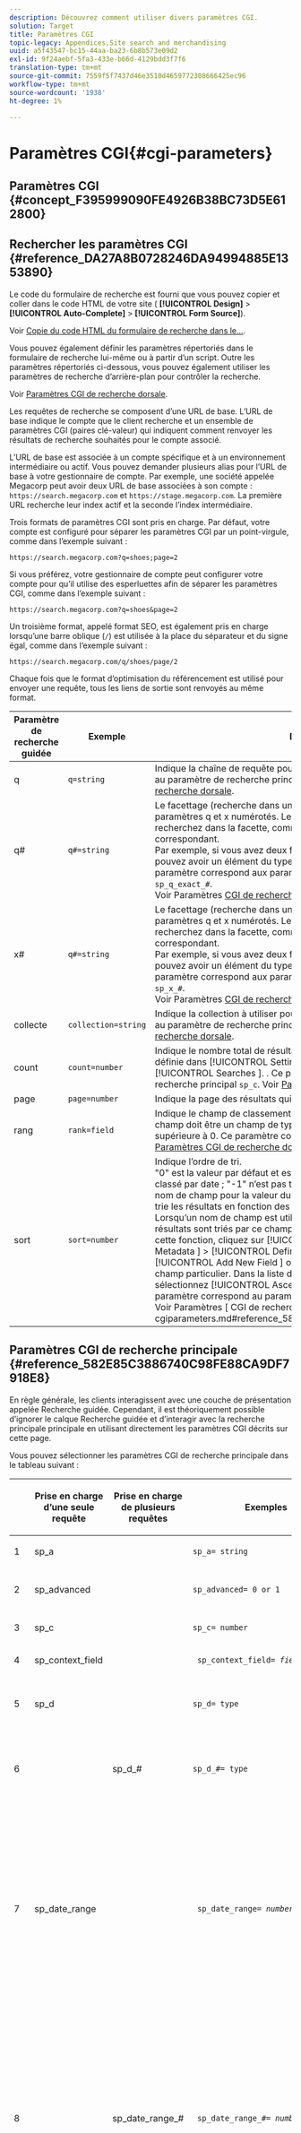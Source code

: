 ```yaml
---
description: Découvrez comment utiliser divers paramètres CGI.
solution: Target
title: Paramètres CGI
topic-legacy: Appendices,Site search and merchandising
uuid: a5f43547-bc15-44aa-ba23-6b8b573e09d2
exl-id: 9f24aebf-5fa3-433e-b66d-4129bdd3f7f6
translation-type: tm+mt
source-git-commit: 7559f5f7437d46e3510d4659772308666425ec96
workflow-type: tm+mt
source-wordcount: '1938'
ht-degree: 1%

---
```


# Paramètres CGI{#cgi-parameters}

## Paramètres CGI {#concept_F395999090FE4926B38BC73D5E612800}

## Rechercher les paramètres CGI {#reference_DA27A8B0728246DA94994885E1353890}

Le code du formulaire de recherche est fourni que vous pouvez copier et coller dans le code HTML de votre site ( **[!UICONTROL Design]** > **[!UICONTROL Auto-Complete]** > **[!UICONTROL Form Source]**).

Voir [Copie du code HTML du formulaire de recherche dans le...](../c-about-auto-complete.md#task_A3A01EA800F24C0AA33902387E0362C7).

Vous pouvez également définir les paramètres répertoriés dans le formulaire de recherche lui-même ou à partir d’un script. Outre les paramètres répertoriés ci-dessous, vous pouvez également utiliser les paramètres de recherche d’arrière-plan pour contrôler la recherche.

Voir [Paramètres CGI de recherche dorsale](../c-appendices/c-cgiparameters.md#reference_582E85C3886740C98FE88CA9DF7918E8).

Les requêtes de recherche se composent d’une URL de base. L’URL de base indique le compte que le client recherche et un ensemble de paramètres CGI (paires clé-valeur) qui indiquent comment renvoyer les résultats de recherche souhaités pour le compte associé.

L’URL de base est associée à un compte spécifique et à un environnement intermédiaire ou actif. Vous pouvez demander plusieurs alias pour l’URL de base à votre gestionnaire de compte. Par exemple, une société appelée Megacorp peut avoir deux URL de base associées à son compte : `https://search.megacorp.com` et `https://stage.megacorp.com`. La première URL recherche leur index actif et la seconde l’index intermédiaire.

Trois formats de paramètres CGI sont pris en charge. Par défaut, votre compte est configuré pour séparer les paramètres CGI par un point-virgule, comme dans l’exemple suivant :

`https://search.megacorp.com?q=shoes;page=2`

Si vous préférez, votre gestionnaire de compte peut configurer votre compte pour qu’il utilise des esperluettes afin de séparer les paramètres CGI, comme dans l’exemple suivant :

`https://search.megacorp.com?q=shoes&page=2`

Un troisième format, appelé format SEO, est également pris en charge lorsqu’une barre oblique (`/`) est utilisée à la place du séparateur et du signe égal, comme dans l’exemple suivant :

`https://search.megacorp.com/q/shoes/page/2`

Chaque fois que le format d’optimisation du référencement est utilisé pour envoyer une requête, tous les liens de sortie sont renvoyés au même format.

| Paramètre de recherche guidée | Exemple | Description |
|--- |--- |--- |
| q | `q=string` | Indique la chaîne de requête pour la recherche. Ce paramètre correspond au paramètre de recherche principal `sp_q`.  Voir [Paramètres CGI de recherche dorsale](../c-appendices/c-cgiparameters.md#reference_582E85C3886740C98FE88CA9DF7918E8). |
| q# | `q#=string` | Le facettage (recherche dans un champ donné) se fait au moyen des paramètres q et x numérotés.  Le paramètre q définit le terme que vous recherchez dans la facette, comme indiqué par le paramètre x numéroté correspondant.<br>Par exemple, si vous avez deux facettes nommées taille et couleur, vous pouvez avoir un élément du type q1=small;x1=size;q2=red;x2=color.  Ce paramètre correspond aux paramètres de recherche du serveur principal `sp_q_exact_#`.  <br>Voir Paramètres [ CGI de recherche ](../c-appendices/c-cgiparameters.md#reference_582E85C3886740C98FE88CA9DF7918E8)dorsale. |
| x# | `q#=string` | Le facettage (recherche dans un champ donné) se fait au moyen des paramètres q et x numérotés.  Le paramètre q définit le terme que vous recherchez dans la facette, comme indiqué par le paramètre x numéroté correspondant. <br>Par exemple, si vous avez deux facettes nommées taille et couleur, vous pouvez avoir un élément du type q1=small;x1=size;q2=red;x2=color.  Ce paramètre correspond aux paramètres de recherche du serveur principal `sp_x_#`.  <br>Voir Paramètres [ CGI de recherche ](../c-appendices/c-cgiparameters.md#reference_582E85C3886740C98FE88CA9DF7918E8)dorsale. |
| collecte | `collection=string` | Indique la collection à utiliser pour la recherche.  Ce paramètre correspond au paramètre de recherche principal `sp_k`.  Voir [Paramètres CGI de recherche dorsale](../c-appendices/c-cgiparameters.md#reference_582E85C3886740C98FE88CA9DF7918E8). |
| count | `count=number` | Indique le nombre total de résultats affichés.  La valeur par défaut est définie dans [!UICONTROL Settings ] > [!UICONTROL Searching ] > [!UICONTROL Searches ]. .  Ce paramètre correspond au paramètre de recherche principal `sp_c`.  Voir [Paramètres CGI de recherche dorsale](../c-appendices/c-cgiparameters.md#reference_582E85C3886740C98FE88CA9DF7918E8). |
| page | `page=number` | Indique la page des résultats qui sont renvoyés. |
| rang | `rank=field` | Indique le champ de classement à utiliser pour le classement statique.  Le champ doit être un champ de type Classement dont la pertinence est supérieure à 0.  Ce paramètre correspond au paramètre principal `sp_sr`.  Voir [Paramètres CGI de recherche dorsale](../c-appendices/c-cgiparameters.md#reference_582E85C3886740C98FE88CA9DF7918E8). |
| sort | `sort=number` | Indique l’ordre de tri.<br>&quot;0&quot; est la valeur par défaut et est triée par score de pertinence ; &quot;1&quot; est classé par date ; &quot;-1&quot; n’est pas trié.  Les utilisateurs peuvent spécifier un nom de champ pour la valeur du paramètre `sp_s`.  Par exemple, `sp_s=title` trie les résultats en fonction des valeurs contenues dans le champ de titre. Lorsqu’un nom de champ est utilisé pour la valeur d’un paramètre ` sp_s `, les résultats sont triés par ce champ, puis subtriés par pertinence.  Pour activer cette fonction, cliquez sur [!UICONTROL Settings ] > [!UICONTROL Metadata ] > [!UICONTROL Definitions ]. Sur la page Définitions, cliquez sur [!UICONTROL Add New Field ] ou sur [!UICONTROL Edit ] pour un nom de champ particulier. Dans la liste déroulante [!UICONTROL Sorting ], sélectionnez [!UICONTROL Ascending ] ou [!UICONTROL Descending ]. Ce paramètre correspond au paramètre de recherche principal `sp_s`. <br>Voir Paramètres [ CGI de recherche ]dorsale.(../c-appendices/c-cgiparameters.md#reference_582E85C3886740C98FE88CA9DF7918E8). |

## Paramètres CGI de recherche principale {#reference_582E85C3886740C98FE88CA9DF7918E8}

En règle générale, les clients interagissent avec une couche de présentation appelée Recherche guidée. Cependant, il est théoriquement possible d’ignorer le calque Recherche guidée et d’interagir avec la recherche principale principale en utilisant directement les paramètres CGI décrits sur cette page.

Vous pouvez sélectionner les paramètres CGI de recherche principale dans le tableau suivant :
<table> 
 <thead> 
  <tr> 
   <th colname="col1" class="entry"> </th> 
   <th colname="col2" class="entry"> <p>Prise en charge d’une seule requête </p> </th> 
   <th colname="col03" class="entry"> <p>Prise en charge de plusieurs requêtes </p> </th> 
   <th colname="col3" class="entry"> <p>Exemples </p> </th> 
   <th colname="col4" class="entry"> <p>Description </p> </th> 
  </tr> 
 </thead>
 <tbody> 
  <tr> 
   <td colname="col1"> <p>1 </p> </td> 
   <td colname="col2"> <p>sp_a </p> </td> 
   <td colname="col03"> <p> </p> </td> 
   <td colname="col3"> <p> <code>sp_a= string </code> </p> </td> 
   <td colname="col4"> <p>Indique la chaîne du numéro de compte. Ce paramètre est obligatoire et doit être une chaîne de numéro de compte valide. Vous pouvez trouver la chaîne de votre numéro de compte sous <span class="uicontrol"> Paramètres </span> &gt; <span class="uicontrol"> Options de compte </span> &gt; <span class="uicontrol"> Paramètres du compte </span>. </p> </td> 
  </tr> 
  <tr> 
   <td colname="col1"> <p>2 </p> </td> 
   <td colname="col2"> <p>sp_advanced </p> </td> 
   <td colname="col03"> <p> </p> </td> 
   <td colname="col3"> <p> <code>sp_advanced= 0 or 1 </code> </p> </td> 
   <td colname="col4"> <p>Si <code>sp_advanced=1 </code> est envoyé avec une requête, tout le code entre la balise <code>&lt;search-if-advanced&gt; </code> et la balise <code>&lt;/search-if-advanced&gt; </code> dans le modèle de recherche est utilisé pour le formulaire de recherche. Tout le code entre la balise <code>&lt;search-if-not-advanced&gt; </code> et la balise <code>&lt;/search-if-not-advanced&gt; </code> est ignoré. Si <code>sp_advanced=0 </code> (ou toute autre valeur) est envoyé, le bloc de modèle &lt;search-if-advanced&gt; est ignoré et le bloc de modèle &lt;search-if-not-advanced&gt; est utilisé. </p> </td> 
  </tr> 
  <tr> 
   <td colname="col1"> <p>3 </p> </td> 
   <td colname="col2"> <p>sp_c </p> </td> 
   <td colname="col03"> <p> </p> </td> 
   <td colname="col3"> <p> <code>sp_c= number </code> </p> </td> 
   <td colname="col4"> <p>Indique le nombre total de résultats à afficher. La valeur par défaut est de 10. </p> </td> 
  </tr> 
  <tr> 
   <td colname="col1"> <p>4 </p> </td> 
   <td colname="col2"> <p>sp_context_field </p> </td> 
   <td colname="col03"> <p> </p> </td> 
   <td colname="col3"> <p> <code> sp_context_field= <i>field</i> </code> </p> </td> 
   <td colname="col4"> <p>Collecte des informations contextuelles pour le champ donné. Les informations collectées sont générées dans les résultats de la recherche par le biais de la balise de modèle <code>&lt;search-context&gt; </code>. La valeur par défaut est <code>body </code>. </p> </td> 
  </tr> 
  <tr> 
   <td colname="col1"> <p>5 </p> </td> 
   <td colname="col2"> <p>sp_d </p> </td> 
   <td colname="col03"> <p> </p> </td> 
   <td colname="col3"> <p> <code>sp_d= type </code> </p> </td> 
   <td colname="col4"> <p>Indique le type de plage de dates à effectuer lors de la recherche. Les valeurs possibles pour le type sont toutes, ce qui signifie ne pas effectuer de recherche de plage de dates, personnalisées, ce qui indique que la valeur de <code>sp_date_range </code> doit être utilisée pour déterminer les dates à rechercher, et spécifiques, ce qui indique que les valeurs de <code>sp_start_day </code>, <code>sp_start_month </code>, <code>sp_start_year </code>, <code>sp_end_day </code>, <code>sp_end_month </code> sont utilisées pour déterminer la plage de dates à rechercher. <code>sp_end_year </code> <code>sp_d </code> n’est requise que si votre formulaire de recherche contient l’option de recherche selon une plage personnalisée (par exemple  <code>sp_date_range </code>) ou selon un début et une plage de dates de fin spécifiques. </p> </td> 
  </tr> 
  <tr> 
   <td colname="col1"> <p>6 </p> </td> 
   <td colname="col2"> <p> </p> </td> 
   <td colname="col03"> <p> sp_d_# </p> </td> 
   <td colname="col3"> <p> <code>sp_d_#= type </code> </p> </td> 
   <td colname="col4"> <p>Spécifie le type de plage de dates à effectuer pour la requête <code>sp_q_# </code> correspondante. Le "#" est remplacé par un nombre compris entre 1 et 16 (par exemple, <code>sp_d_8 </code>, s’applique à la requête numérotée <code>sp_q_8 </code>). </p> <p>Vous pouvez définir <code>type </code> sur n'importe quelle valeur, ce qui signifie qu'il ne faut pas effectuer de recherche de plage de dates, personnalisé, ce qui indique que la valeur de <code>sp_date_range_# </code> est utilisée pour déterminer les dates à rechercher et spécifique, ce qui indique que les valeurs de <code>sp_q_min_day_# </code>, <code>sp_q_min_month_# </code>, <code>sp_q_min_year_# </code>, <code>sp_q_max_day_# </code>, <code>sp_q_max_month_# </code> doivent être utilisées pour déterminer la plage de dates. <code>sp_q_max_year_# </code> L'utilisation de <code>sp_d_# </code> n'est requise que si votre formulaire de recherche contient l'option de recherche soit par une plage personnalisée (par <code>sp_date_range_# </code>), soit par un début et une plage de dates de fin spécifiques. </p> </td> 
  </tr> 
  <tr> 
   <td colname="col1"> <p>7 </p> </td> 
   <td colname="col2"> <p>sp_date_range </p> </td> 
   <td colname="col03"> <p> </p> </td> 
   <td colname="col3"> <p> <code> sp_date_range= <i>number</i> </code> </p> </td> 
   <td colname="col4"> <p>Spécifie une plage de dates prédéfinie à appliquer à la recherche. Les valeurs supérieures ou égales à zéro spécifient le nombre de jours à rechercher avant aujourd’hui. Par exemple, la valeur "0" indique "aujourd’hui", la valeur "1" indique "aujourd’hui et hier", la valeur "30" indique "au cours des 30 derniers jours", etc. </p> <p>Les valeurs inférieures à zéro définissent une plage personnalisée comme suit : </p> <p>-1 = "Aucun", la même chose que de ne spécifier aucune plage de dates. </p> <p>-2 = "Cette semaine", qui effectue une recherche du dimanche au samedi de la semaine en cours. </p> <p>-3 = "Semaine dernière", qui effectue une recherche du dimanche au samedi de la semaine précédant la semaine en cours. </p> <p>-4 = "Ce mois-ci", qui recherche les dates du mois en cours. </p> <p>-5 = "Dernier mois", qui recherche les dates du mois précédant le mois en cours. </p> <p>-6 = "Cette année", qui recherche les dates de l’année en cours. </p> <p>-7 = "L’année dernière", qui recherche les dates de l’année précédant l’année en cours. </p> </td> 
  </tr> 
  <tr> 
   <td colname="col1"> <p>8 </p> </td> 
   <td colname="col2"> <p> </p> </td> 
   <td colname="col03"> <p>sp_date_range_# </p> </td> 
   <td colname="col3"> <p> <code> sp_date_range_#= <i>number</i> </code> </p> </td> 
   <td colname="col4"> <p>Spécifie une plage de dates prédéfinie à appliquer à la requête <code>sp_q_# </code> correspondante. Le "#" est remplacé par un nombre compris entre 1 et 16 (par exemple, <code>sp_date_range_8 </code>, s’applique à la requête numérotée <code>sp_q_8 </code>). </p> <p>Les valeurs supérieures ou égales à zéro spécifient le nombre de jours de recherche avant aujourd’hui. Par exemple, une valeur de 0 indique aujourd’hui ; une valeur de 1 indique aujourd’hui et hier ; une valeur de 30 indique les 30 derniers jours, etc. </p> <p>Les valeurs inférieures à zéro définissent une plage personnalisée comme suit : </p> <p>-1 = "Aucun", la même chose que de ne spécifier aucune plage de dates. </p> <p>-2 = "Cette semaine", qui effectue une recherche du dimanche au samedi de la semaine en cours. </p> <p>-3 = "Semaine dernière", qui effectue une recherche du dimanche au samedi de la semaine précédant la semaine en cours. </p> <p>-4 = "Ce mois-ci", qui recherche les dates du mois en cours. </p> <p>-5 = "Dernier mois", qui recherche les dates du mois précédant le mois en cours. </p> <p>-6 = "Cette année", qui recherche les dates de l’année en cours. </p> <p>-7 = "L’année dernière", qui recherche les dates de l’année précédant l’année en cours. </p> </td> 
  </tr> 
  <tr> 
   <td colname="col1"> <p>9 </p> </td> 
   <td colname="col2"> <p>sp_dedupe_field </p> </td> 
   <td colname="col03"> <p> </p> </td> 
   <td colname="col3"> <p> <code> sp_dedupe_field= <i>fieldname</i> </code> </p> </td> 
   <td colname="col4"> <p>Indique un champ unique sur lequel dédupliquer les résultats de la recherche. Tous les résultats de duplicata de ce champ sont supprimés des résultats de la recherche. Par exemple, si pour <code>sp_dedupe_field=title </code>, seul le résultat supérieur d’un titre donné s’affiche dans les résultats de la recherche (aucun résultat n’a le même contenu de champ de titre). Pour les champs de type à plusieurs valeurs (liste autorisée), le contenu entier du champ est utilisé pour la comparaison. Un seul champ peut être spécifié. Un "qualificateur de table" n'est pas autorisé dans le nom du champ. </p> </td> 
  </tr> 
  <tr> 
   <td colname="col1"> <p>10 </p> </td> 
   <td colname="col2"> <p>sp_e </p> </td> 
   <td colname="col03"> <p> </p> </td> 
   <td colname="col3"> <p> <code>sp_e= number </code> </p> </td> 
   <td colname="col4"> <p>Indique que l’extension automatique des caractères génériques doit avoir lieu pour tout mot de la chaîne de requête contenant plus de plusieurs caractères numériques. En d'autres termes, <code>sp_e=5 </code> spécifie que les mots de 5 caractères ou plus, tels que "requête" ou "nombre", doivent être développés avec le caractère générique "*", ce qui rend la recherche équivalente à une recherche de "requête*" ou "nombre*". Les mots comportant moins de caractères ne sont pas développés, de sorte qu’une recherche de "mot" ne peut pas être automatiquement étendue. </p> </td> 
  </tr> 
  <tr> 
   <td colname="col1"> <p>11 </p> </td> 
   <td colname="col2"> <p> </p> </td> 
   <td colname="col03"> <p> sp_e_# </p> </td> 
   <td colname="col3"> <p> <code>sp_e_#= number </code> </p> </td> 
   <td colname="col4"> <p>Indique que l’extension automatique des caractères génériques a lieu pour tout mot de la chaîne de requête <code>sp_q_# </code> correspondante contenant plus de plusieurs caractères. En d'autres termes, <code>sp_e_2=5 </code> spécifie que les mots contenant cinq caractères ou plus dans la chaîne de requête <code>sp_q_2 </code>, tels que "requête" ou "nombre", doivent être développés avec le caractère générique " <code>* </code>", ce qui rend la recherche équivalente à une recherche de "requête*" ou "nombre*". Les mots comportant moins de caractères ne sont pas développés, de sorte qu’une recherche de "mot" dans <code>sp_q_2 </code> ne peut pas être automatiquement étendue. </p> </td> 
  </tr> 
  <tr> 
   <td colname="col1"> <p>12 </p> </td> 
   <td colname="col2"> <p>sp_end_day, sp_end_month, sp_end_year </p> </td> 
   <td colname="col03"> <p> </p> </td> 
   <td colname="col3"> <p> <code> sp_end_day= <i>number</i>,sp_end_month= <i>number</i>, sp_end_year= <i>number</i> </code> </p> </td> 
   <td colname="col4"> <p>Ce triplet de valeurs spécifie la plage de dates de fin de la recherche et doit être fourni sous forme de jeu. </p> </td> 
  </tr> 
  <tr> 
   <td colname="col1"> <p>13 </p> </td> 
   <td colname="col2"> <p>sp_f </p> </td> 
   <td colname="col03"> <p> </p> </td> 
   <td colname="col3"> <p> <code>sp_f= string </code> </p> </td> 
   <td colname="col4"> <p>Spécifie le jeu de caractères des chaînes de paramètres de requête (par exemple <code>sp_q </code>). Cette chaîne doit toujours correspondre au jeu de caractères de la page qui contient le formulaire de recherche. </p> </td> 
  </tr> 
  <tr> 
   <td colname="col1"> <p>14 </p> </td> 
   <td colname="col2"> <p>sp_field_table </p> </td> 
   <td colname="col03"> <p> </p> </td> 
   <td colname="col3"> <p> <code> sp_field_ table=table: field,field... </code> </p> </td> 
   <td colname="col4"> <p>Définit un tableau de données logique composé des champs donnés. Par exemple, un tableau nommé "articles" composé des champs "couleur", "taille" et "prix" serait défini comme suit : </p> <p> <code>sp_field_table=items:color,size,price </code> </p> <p>Les tableaux logiques sont particulièrement utiles en conjonction avec les champs dont les "Listes autorisées" sont cochées (sous <span class="uicontrol"> Paramètres </span> &gt; <span class="uicontrol"> Métadonnées </span> &gt; <span class="uicontrol"> Définitions </span>). Tous les paramètres CGI et les balises de modèle qui utilisent un nom de champ comme valeur peuvent éventuellement spécifier un nom de table suivi d’un "". avant le nom du champ (par exemple, <code>sp_x_1=tablename.fieldname </code>). </p> <p>Par exemple, pour rechercher des documents contenant un ou plusieurs éléments "rouges" de taille "large" (où les éléments sont représentés sous forme de lignes parallèles de métadonnées), vous pouvez utiliser les éléments suivants : </p> <p> <code> sp_q_exact_1=red&amp;sp_x_1=items.color&amp; sp_q_exact_2=large&amp;sp_x_2=items.size&amp;sp_field_table=items:color,size,price </code> </p> </td> 
  </tr> 
  <tr> 
   <td colname="col1"> <p>15 </p> </td> 
   <td colname="col2"> sp_i </td> 
   <td colname="col03"> <p> </p> </td> 
   <td colname="col3"> <p> </p></td><td colname="col4"><p></p><p></p><p><code>sp_i=1 </code><code>sp_i=2 </code></p></td></tr><tr><td colname="col1"><p></p></td><td colname="col2"><p></p></td><td colname="col03"><p></p></td><td colname="col3"><p><code>sp_k= string </code></p></td><td colname="col4"><p></p><p></p></td></tr><tr><td colname="col1"><p></p></td><td colname="col2"><p></p></td><td colname="col03"><p></p></td><td colname="col3"><p><code>sp_l= string </code></p></td><td colname="col4"><p><code>sp_q </code><code>string </code></p></td></tr><tr><td colname="col1"><p></p></td><td colname="col2"><p></p></td><td colname="col03"><p></p></td><td colname="col3"><p><code>sp_literal= 0 or 1 </code></p></td><td colname="col4"><p><code>sp_literal=1 </code></p><p><code>sp_literal=0 </code></p><p></p></td></tr><tr><td colname="col1"><p></p></td><td colname="col2"><p></p></td><td colname="col03"><p></p></td><td colname="col3"><p><code>sp_m= number </code></p></td><td colname="col4"><p></p></td></tr><tr><td colname="col1"><p></p></td><td colname="col2"><p></p></td><td colname="col03"><p></p></td><td colname="col3"><p><code>sp_n= number </code></p></td><td colname="col4"><p></p></td></tr><tr><td colname="col1"><p></p></td><td colname="col2"><p></p></td><td colname="col03"><p></p></td><td colname="col3"><p><code>sp_not_found_page= url </code></p></td><td colname="col4"><p></p></td></tr><tr><td colname="col1"><p></p></td><td colname="col2"><p></p></td><td colname="col03"><p></p></td><td colname="col3"><p><code>sp_p= any/all/phrase </code></p></td><td colname="col4"><p><code>any </code><code>all </code><code>phrase </code></p><p><code>phrase </code><code>all </code><code>sp_p </code></p><p></p><p></p><p><code>sp_p </code></p><p></p></td></tr><tr><td colname="col1"><p></p></td><td colname="col2"><p></p></td><td colname="col03"><p></p></td><td colname="col3"><p><code>sp_p_#= any/all/phrase </code></p></td><td colname="col4"><p><code>sp_q_# </code><code>sp_p_8 </code><code>sp_q_8 </code><code>any </code><code>all </code><code>phrase </code></p><p><code>all </code><code>phrase </code><code>sp_p_# </code><code>any </code></p></td></tr><tr><td colname="col1"><p></p></td><td colname="col2"><p></p></td><td colname="col03"><p></p></td><td colname="col3"><p><code> sp_pt= <i>exact/equivalent/compatible</i> </code></p></td><td colname="col4"><p><code>exact </code><code>equivalent </code><code>compatible </code><code>sp_p </code><code>exact </code><code>sp_p </code><code>all </code><code>phrase </code><code>equivalent </code><code>sp_pt </code><code>compatible </code></p></td></tr><tr><td colname="col1"><p></p></td><td colname="col2"><p></p></td><td colname="col03"><p></p></td><td colname="col3"><p><code> sp_pt_#= <i>exact/equivalent/compatible</i> </code></p></td><td colname="col4"><p><code>sp_q_# </code><code>sp_p_8 </code><code>sp_q_8 </code><code>exact </code><code>equivalent </code><code>exact </code><code>compatible </code><code>sp_p_# </code><code>exact </code><code>sp_p_# </code><code>equivalent </code><code>sp_pt_# </code><code>compatible </code></p></td></tr><tr><td colname="col1"><p></p></td><td colname="col2"><p></p></td><td colname="col03"><p></p></td><td colname="col3"><p><code>sp_q= string </code></p></td><td colname="col4"><p></p></td></tr><tr><td colname="col1"><p></p></td><td colname="col2"><p></p></td><td colname="col03"><p></p></td><td colname="col3"><p><code>sp_q_#= text </code></p></td><td colname="col4"><p><code>sp_q_# </code><code>sp_q_1 </code><code>sp_q_16 </code></p><p></p><p><code class="syntax html"> Search&nbsp;for:&nbsp;&lt;input&nbsp;type="text"&nbsp;name="sp_q"&nbsp;value="great"&gt; 
      Search&nbsp;for:&nbsp;&lt;input&nbsp;type="text"&nbsp;name="sp_q_1"&nbsp;value="books"&gt; </code></p></td></tr><tr><td colname="col1"><p></p></td><td colname="col2"><p></p></td><td colname="col03"><p></p></td><td colname="col3"><p><code>sp_q_day= integer value </code></p><p><code>sp_q_month= integer value </code></p><p><code>sp_q_year= integer value </code></p><p><code>sp_q_day_#= integer value </code></p><p><code>sp_q_month_#= integer value </code></p><p><code>sp_q_year_#= integer value </code></p></td><td colname="col4"><p><code>sp_q_day </code><code>sp_q_month </code><code>sp_q_year </code><code>sp_q </code></p><p><code># </code><code>sp_q_day_6 </code><code>sp_q_6 </code></p><p><code>PublishDate </code></p><p><code class="syntax html"> &lt;input&nbsp;type="hidden"&nbsp;name="sp_x_1"&nbsp;value="PublishDate"&gt; Search&nbsp;for:&nbsp;&lt;input&nbsp;type="text"&nbsp;name="sp_q"&nbsp;value="orange"&gt;On&nbsp;:&nbsp;&lt;input&nbsp;type="text"&nbsp;name="sp_q_day_1"&nbsp;size="2"&nbsp;value="1"&gt;&nbsp;Day&lt;input&nbsp;type="text"&nbsp;name="sp_q_month_1"&nbsp;size="2"&nbsp;value="1"&gt;&nbsp;Month &lt;input&nbsp;type="text"&nbsp;name="sp_q_year_1"&nbsp;size="4"&nbsp;value="2000"&gt;&nbsp;Year&nbsp; </code></p></td></tr><tr><td colname="col1"><p></p></td><td colname="col2"><p></p></td><td colname="col03"><p></p></td><td colname="col3"><p><code> sp_q_location=<i>latitude/longitude</i> OR <i>areacode</i> OR <i>zipcode</i> </code></p><p><code> sp_q_location_#= <i>latitude/longitude</i> OR <i>areacode</i> OR <i>zipcode</i> </code></p></td><td colname="col4"><p><code>sp_q_location </code><code>sp_q_location_# </code><code># </code></p><p></p><p></p></td></tr><tr><td colname="col1"><p></p></td><td colname="col2"><p></p></td><td colname="col03"><p></p></td><td colname="col3"><p><code> sp_q_max_relevant_distance= <i>value</i> </code></p><p><code> sp_q_max_relevant_distance_#= <i>value</i> </code></p></td><td colname="col4"><p><code>sp_q_max_relevant_distance </code><code>sp_q_max_relevant_distance_# </code><code># </code></p><p><code>sp_q_max_relevant_distance </code></p><p><code>sp_q_max_relevant_distance_# </code></p><p></p></td></tr><tr><td colname="col1"><p></p></td><td colname="col2"><p></p><p></p></td><td colname="col03"><p></p><p></p></td><td colname="col3"><p><code> sp_q_min_day=<i>integer value</i> </code></p><p><code> sp_q_min_month=<i>integer value</i> </code></p><p><code> sp_q_min_year=<i>integer value</i> </code></p><p><code> sp_q_max_day=<i>integer value</i> </code></p><p><code> sp_q_max_month=<i>integer value</i> </code></p><p><code> sp_q_max_year=<i>integer value</i> </code></p><p><code> sp_q_min_day_#=<i>integer value</i> </code></p><p><code> sp_q_min_month_#=<i>integer value</i> </code></p><p><code> sp_q_min_year_#=<i>integer value</i> </code></p><p><code> sp_q_max_day_#=<i>integer value</i> </code></p><p><code> sp_q_max_month_#=<i>integer value</i> </code></p><p><code> sp_q_max_year_#=<i>integer value</i> </code></p></td><td colname="col4"><p><code>sp_q_min_day </code><code>sp_q_min_month </code><code>sp_q_min_year </code><code>sp_q_max_day </code><code>sp_q_max_month </code><code>sp_q </code></p><p><code># </code><code>sp_q_min_day_6 </code><code>sp_q_6 </code></p><p></p><p><code>PublishDate </code></p><p><code class="syntax html"> &lt;input&nbsp;type="hidden"&nbsp;name="sp_x_1"&nbsp;value="PublishDate"&gt;Search&nbsp;for:&nbsp;&lt;input&nbsp;type="text"&nbsp;name="sp_q"&nbsp;value="orange"&gt;Between:&nbsp;&lt;input&nbsp;type="text"&nbsp;name="sp_q_min_day_1"&nbsp;size="2"&nbsp;value="1"&gt;&nbsp;Start&nbsp;Day&lt;input&nbsp;type="text"&nbsp;name="sp_q_min_month_1"&nbsp;size="2"&nbsp;value="1"&gt;&nbsp;Start&nbsp;Month 
      &lt;input&nbsp;type="text"&nbsp;name="sp_q_min_year_1"&nbsp;size="4"&nbsp;value="2000"&gt;&nbsp;Start&nbsp;Year 
      And:&nbsp;&lt;input&nbsp;type="text"&nbsp;name="sp_q_max_day_1"&nbsp;size="2"&nbsp;value="31"&gt;&nbsp;End&nbsp;Day 
      &lt;input&nbsp;type="text"&nbsp;name="sp_q_max_month_1"&nbsp;size="2"&nbsp;value="12"&gt;&nbsp;End&nbsp;Month 
      &lt;input&nbsp;type="text"&nbsp;name="sp_q_max_year_1"&nbsp;size="4"&nbsp;value="2000"&gt;&nbsp;End&nbsp;Year </code></p></td></tr><tr><td colname="col1"><p></p></td><td colname="col2"><p></p></td><td colname="col03"><p></p></td><td colname="col3"><p><code>sp_q_min= value </code></p><p><code>sp_q_max= value </code></p><p><code>sp_q_min_#= value </code></p><p><code>sp_q_max_#= value </code></p><p><code>sp_q_exact_#=value </code></p></td><td colname="col4"><p><code>sp_q_min </code><code>sp_q_max </code><code>sp_q_exact </code><code>sp_q </code></p><p><code># </code><code>sp_q_min_8 </code><code>sp_q_8 </code></p><p><code>sp_q_exact_# </code><code>sp_q_min_# </code><code>sp_q_max_# </code><code>sp_q_exact_# </code><code>sp_q_min_# </code><code>sp_q_max_# </code></p><p><code>sp_q_min_# </code><code>sp_q_max_# </code><code>sp_q_exact_# </code><code>...&amp;sp_q_exact_1=green|red&amp;sp_x_1=color </code></p></td></tr><tr><td colname="col1"><p></p></td><td colname="col2"><p></p></td><td colname="col03"><p></p></td><td colname="col3"><p><code>sp_q_nocp= 1 or 0 </code></p><p><code>sp_q_nocp_#= 1 or 0 </code></p></td><td colname="col4"><p><code>0 </code></p><p><code>1 </code></p><p><code>sp_q_nocp </code><code>sp_q </code><code># </code><code>sp_q_nocp_8 </code><code>sp_q_8 </code></p><p></p></td></tr><tr><td colname="col1"><p></p></td><td colname="col2"><p></p></td><td colname="col03"><p></p></td><td colname="col3"><p><code>sp_q_required= 1 or 0 or -1 </code></p><p><code>sp_q_required_#= 1 or 0 or -1 </code></p></td><td colname="col4"><p></p><p><code>sp_q_required </code><code>sp_q </code></p><p><code># </code><code>sp_q_required_8 </code><code>sp_q_8 </code></p><p></p><p><code class="syntax html"> &lt;input&nbsp;type="hidden"&nbsp;name="sp_x_1"&nbsp;value="platform"&gt; 
      Search&nbsp;for:&nbsp;&lt;input&nbsp;type="text"&nbsp;name="sp_q"&nbsp;value="calc"&gt; 
      Exclude:&nbsp;&lt;input&nbsp;type="text"&nbsp;name="sp_q_1"&nbsp;value="mac&nbsp;win&nbsp;all"&gt; 
      &lt;input&nbsp;type="hidden"&nbsp;name="sp_q_required_1"&nbsp;value="-1"&gt; </code></p></td></tr><tr><td colname="col1"><p></p></td><td colname="col2"><p></p></td><td colname="col03"><p></p></td><td colname="col3"><p><code> sp_redirect_ 
      if_one_result= <i>0 or 1</i> </code></p></td><td colname="col4"><p></p></td></tr><tr><td colname="col1"><p></p></td><td colname="col2"><p></p></td><td colname="col03"><p></p></td><td colname="col3"><p><code>sp_referrer= url </code></p></td><td colname="col4"><p></p><p></p></td></tr><tr><td colname="col1"><p></p></td><td colname="col2"><p></p></td><td colname="col03"><p></p></td><td colname="col3"><p></p></td><td colname="col4"><p><code>ro </code></p><p></p><p><code>sp_ro=body:10 </code></p><p></p><p><code>sp_ro=body:9|title:9 </code></p><p><p><code>sp_ro=title:10 </code><code>title </code><code>sp_ro </code><code>sp_ro </code></p></p><p></p><p></p></td></tr><tr><td colname="col1"><p></p></td><td colname="col2"><p></p></td><td colname="col03"><p></p></td><td colname="col3"><p><code>sp_s= number </code></p></td><td colname="col4"><p></p><p><code>sp_s </code><code>sp_s=title </code><code>sp_s </code></p><p></p><p><code>sp_s </code></p><p><code class="syntax html"> &lt;input&nbsp;type="hidden"&nbsp;name="sp_s"&nbsp;value="artist"&gt; 
      &lt;input&nbsp;type="hidden"&nbsp;name="sp_s"&nbsp;value="album"&gt; 
      &lt;input&nbsp;type="hidden"&nbsp;name="sp_s"&nbsp;value="track"&gt; 
      Search&nbsp;for:&nbsp;&lt;input&nbsp;type="text"&nbsp;name="sp_q"&nbsp;value="Music&nbsp;Search"&gt; </code></p><p><code>sp_field_table </code></p><p></p><p></p></td></tr><tr><td colname="col1"><p></p></td><td colname="col2"><p></p></td><td colname="col03"><p></p></td><td colname="col3"><p><code>sp_sr= field </code></p></td><td colname="col4"><p><code>sp_sr </code></p><p><code>sp_sr </code><code>&lt;input type="hidden" name="sp_sr" value=""&gt; </code></p></td></tr><tr><td colname="col1"><p></p></td><td colname="col2"><p></p></td><td colname="col03"><p></p></td><td colname="col3"><p><code>sp_sfvl_field= string </code></p></td><td colname="col4"><p><code>search-field-value-list</code></p><p><code>sp_sfvl_field </code></p></td></tr><tr><td colname="col1"><p></p></td><td colname="col2"><p></p></td><td colname="col03"><p></p></td><td colname="col3"><p></p></td><td colname="col4"><p><code>search-field-value-list </code></p><p><code>dynamic-facet-field-count </code><code>dynamic-facet-field-count </code></p><p><code>sp_sfvl_df_count </code><code>dynamic-facet-field-count </code><code>sp_sfvl_df_count </code><code>sp_sfvl_df_count </code></p><p></p></td></tr><tr><td colname="col1"><p></p></td><td colname="col2"><p></p></td><td colname="col03"><p></p></td><td colname="col3"><p></p><p></p></td><td colname="col4"><p></p><p></p><p></p></td></tr><tr><td colname="col1"><p></p></td><td colname="col2"><p></p></td><td colname="col03"><p></p></td><td colname="col3"><p></p><p></p></td><td colname="col4"><p></p><p><p><code>sp_sfvl_df_count </code><code>sp_sfvl_df_include </code><code>sp_sfvl_df_include </code><code>sp_sfvl_df_count </code></p></p><p></p></td></tr><tr><td colname="col1"><p></p></td><td colname="col2"><p></p></td><td colname="col03"><p></p></td><td colname="col3"><p><code>sp_staged= 0 or 1 </code></p></td><td colname="col4"><p><code>sp_staged=1 </code></p><p></p></td></tr><tr><td colname="col1"><p></p></td><td colname="col2"><p></p></td><td colname="col03"><p></p></td><td colname="col3"><p><code>sp_start_day= number </code></p><p><code>sp_start_month= number </code></p><p><code>sp_start_year= number </code></p></td><td colname="col4"><p></p></td></tr><tr><td colname="col1"><p></p></td><td colname="col2"><p></p></td><td colname="col03"><p></p></td><td colname="col3"><p><code>sp_suggest_q= number </code></p></td><td colname="col4"><p><code>sp_suggest_q </code><code>sp_q[_#] </code></p><p><code>sp_suggest_q </code><code>sp_q </code></p><p><code>sp_suggest_q=1 </code><code>sp_q_1 </code></p></td></tr><tr><td colname="col1"><p></p></td><td colname="col2"><p></p></td><td colname="col03"><p></p></td><td colname="col3"><p><code>sp_t= string </code></p></td><td colname="col4"><p></p><p></p><p></p><p></p></td></tr><tr><td colname="col1"><p></p></td><td colname="col2"><p></p></td><td colname="col03"><p></p></td><td colname="col3"><p><code>sp_trace= 0 or 1 </code></p></td><td colname="col4"><p><code>sp_stage=1 </code></p><p></p><p><p></p></p></td></tr><tr><td colname="col1"><p></p></td><td colname="col2"><p></p></td><td colname="col03"><p></p></td><td colname="col3"><p><code> sp_w= <i>sound-alike-enable</i> </code></p><p><code> sp_w_control=<i>sound-alike-control</i> </code></p></td><td colname="col4"><p></p><p></p><p></p><p></p><p></p><code>sp_w_control </code></p><p><code>sp_w_control=0 </code><code>sp_w </code></p><p><code class="syntax html"> &lt;input&nbsp;type=hidden&nbsp;name="sp_w_control"&nbsp;value="0"&gt;&lt;input&nbsp;type=checkbox&nbsp;name="sp_w"&nbsp;value="exact"&gt;No&nbsp;Sound-Alike&nbsp;matching </code></p><p><code>sp_w_control=1 </code><code>sp_w </code></p><p><code class="syntax html"> &lt;input&nbsp;type=hidden&nbsp;name="sp_w_control"&nbsp;value="1"&gt;&lt;input&nbsp;type=checkbox&nbsp;name="sp_w"&nbsp;value="alike"&gt;Sound-Alike&nbsp;matching </code></p><p><code>sp_w_control </code><code>sp_w </code></p><p></p></td></tr><tr><td colname="col1"><p></p></td><td colname="col2"><p></p></td><td colname="col03"><p></p></td><td colname="col3"><p><code>sp_x= field </code></p></td><td colname="col4"><p><code>sp_q </code><code>sp_x </code></p><p></p><p><code>sp_x </code></p><p></p><p><code>sp_x=any </code><code>sp_x </code></p><p><code>sp_x </code></p><p><code class="syntax html"> &lt;input&nbsp;type="hidden"&nbsp;name="sp_x"&nbsp;value="title"&gt;&lt;input&nbsp;type="hidden"&nbsp;name="sp_x"&nbsp;value="author"&gt;Search&nbsp;for:&nbsp;&lt;input&nbsp;type="text"&nbsp;name="sp_q"&nbsp;value="Great&nbsp;Books"&gt; </code></p></td></tr><tr><td colname="col1"><p></p></td><td colname="col2"><p></p></td><td colname="col03"><p></p></td><td colname="col3"><p><code>sp_x_#= field-name </code></p></td><td colname="col4"><p><code>sp_q_# </code><code> # </code><code>sp_x_8 </code></p><p><code>sp_x_# </code></p><p></p><p><code class="syntax html"> Search&nbsp;for:&nbsp;&lt;input&nbsp;type="text"&nbsp;name="sp_q"&nbsp;value="great"&gt;&lt;input&nbsp;type="hidden"&nbsp;name="sp_x_1"&nbsp;value="author"&gt;Search&nbsp;only&nbsp;documents&nbsp;written&nbsp;by:&nbsp;&lt;input&nbsp;type="text"&nbsp;name="sp_q_1"&nbsp;value="Fitzgerald"&gt; </code></p><p><code>sp_x </code><code>sp_x_# </code></p><p></p><p><code class="syntax html"> &lt;input&nbsp;type="hidden"&nbsp;name="sp_x_1"&nbsp;value="body"&gt;&lt;input&nbsp;type="hidden"&nbsp;name="sp_x_1"&nbsp;value="keys"&gt;Search&nbsp;for:&nbsp;&lt;input&nbsp;type="text"&nbsp;name="sp_q_1"&nbsp;value="flower"&gt; </code></p></td></tr></tbody></table>

## Exemple typique d&#39;utilisation des paramètres CGI de recherche principale {#section_260012BBC2514CC9A8E02E53DE8B41EE}

Les requêtes de liens suivantes début une recherche en utilisant &quot;Musique&quot; comme requête de recherche et utilisent tous les paramètres par défaut. Notez que l’URL est fractionnée sur deux lignes pour plus de lisibilité. Dans votre code HTML, ce lien doit tous se trouver sur une seule ligne.

```
<a href="https://search.atomz.com/search/?sp_q=Music&sp_a=sp99999999"> 
Testing...</a>
```

La même fonctionnalité est généralement définie avec un formulaire :

```
<form action="https://search.atomz.com/search/"> 
<input size=12 name="sp_q" value="Music"><br> 
<input type=hidden name="sp_a" value="sp99999999"> 
<input type=submit value="Search"><br> 
</form>
```

En règle générale, vous devez utiliser des paramètres par défaut lorsque vous lancez une recherche. Ainsi, la première page est affichée, triée par pertinence, et permet au client de choisir d&#39;autres pages et d&#39;autres options. Si le formulaire de recherche de votre site comporte des options pour les collections, transmettez le nom de la collection en tant que paramètre.

## Exemple détaillé de l&#39;utilisation des paramètres CGI de recherche principale {#section_5FA3C620D5124FB2AB28857F8D8473F6}

Les requêtes de formulaire suivantes affichent les résultats `25` commençant par le résultat `10`. Les résumés ne sont pas affichés, l’ordre de tri est par date et la collection `support` est utilisée. Seuls les documents datés au cours des 30 derniers jours sont renvoyés.

```
<form action="https://search.atomz.com/search/"> 
<input size=12 name="sp_q"><br> 
<input type=hidden name="sp_a" value="sp99999999"> 
<input type=submit value="Search"><br> 
<input type=hidden name=sp_n value=10> 
<input type=hidden name=sp_c value=25> 
<input type=hidden name=sp_m value=0> 
<input type=hidden name=sp_s value=1> 
<input type=hidden name=sp_k value="support"> 
<input type=hidden name=sp_date_range value=30> 
</form>
```
